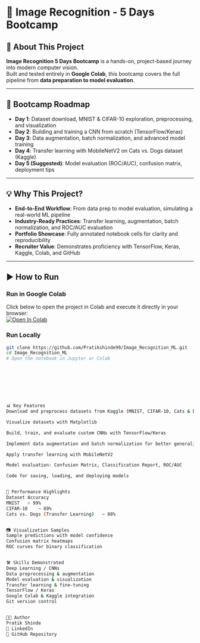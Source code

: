 # 🚀 Image Recognition - 5 Days Bootcamp

## 📌 About This Project
**Image Recognition 5 Days Bootcamp** is a hands-on, project-based journey into modern computer vision.  
Built and tested entirely in **Google Colab**, this bootcamp covers the full pipeline from **data preparation to model evaluation**.

---

## 📅 Bootcamp Roadmap
- **Day 1**: Dataset download, MNIST & CIFAR-10 exploration, preprocessing, and visualization  
- **Day 2**: Building and training a CNN from scratch (TensorFlow/Keras)  
- **Day 3**: Data augmentation, batch normalization, and advanced model training  
- **Day 4**: Transfer learning with MobileNetV2 on Cats vs. Dogs dataset (Kaggle)  
- **Day 5 (Suggested)**: Model evaluation (ROC/AUC), confusion matrix, deployment tips  

---

## 💡 Why This Project?
- **End-to-End Workflow**: From data prep to model evaluation, simulating a real-world ML pipeline  
- **Industry-Ready Practices**: Transfer learning, augmentation, batch normalization, and ROC/AUC evaluation  
- **Portfolio Showcase**: Fully annotated notebook cells for clarity and reproducibility  
- **Recruiter Value**: Demonstrates proficiency with TensorFlow, Keras, Kaggle, Colab, and GitHub  

---

## ▶ How to Run

### **Run in Google Colab**
Click below to open the project in Colab and execute it directly in your browser:  
[![Open In Colab](https://colab.research.google.com/assets/colab-badge.svg)](https://colab.research.google.com/github/Pratikshinde99/Image_Recognition_ML/blob/main)

### **Run Locally**
```bash
git clone https://github.com/Pratikshinde99/Image_Recognition_ML.git
cd Image_Recognition_ML
# Open the notebook in Jupyter or Colab








📊 Key Features
Download and preprocess datasets from Kaggle (MNIST, CIFAR-10, Cats & Dogs)

Visualize datasets with Matplotlib

Build, train, and evaluate custom CNNs with TensorFlow/Keras

Implement data augmentation and batch normalization for better generalization

Apply transfer learning with MobileNetV2

Model evaluation: Confusion Matrix, Classification Report, ROC/AUC

Code for saving, loading, and deploying models


🎯 Performance Highlights
Dataset	Accuracy
MNIST	> 99%
CIFAR-10	~ 69%
Cats vs. Dogs (Transfer Learning)	~ 88%


📷 Visualization Samples
Sample predictions with model confidence
Confusion matrix heatmaps
ROC curves for binary classification


🛠 Skills Demonstrated
Deep Learning / CNNs
Data preprocessing & augmentation
Model evaluation & visualization
Transfer learning & fine-tuning
TensorFlow / Keras
Google Colab & Kaggle integration
Git version control


👨‍💻 Author
Pratik Shinde
🔗 LinkedIn
📂 GitHub Repository


